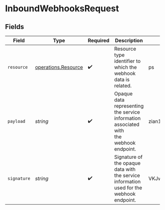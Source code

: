 # InboundWebhooksRequest


## Fields

| Field                                                                                    | Type                                                                                     | Required                                                                                 | Description                                                                              | Example                                                                                  |
| ---------------------------------------------------------------------------------------- | ---------------------------------------------------------------------------------------- | ---------------------------------------------------------------------------------------- | ---------------------------------------------------------------------------------------- | ---------------------------------------------------------------------------------------- |
| `resource`                                                                               | [operations.Resource](../../models/operations/resource.md)                               | :heavy_check_mark:                                                                       | Resource type identifier to which the webhook data is related.                           | ps                                                                                       |
| `payload`                                                                                | *string*                                                                                 | :heavy_check_mark:                                                                       | Opaque data representing the service information associated with<br/>the webhook endpoint. | zian1_7ATUeO-gRKMrCbxmJyYWludHJlZS1jYXJk                                                 |
| `signature`                                                                              | *string*                                                                                 | :heavy_check_mark:                                                                       | Signature of the opaque data with the service information<br/>used for the webhook endpoint. | VKJw22zyhitK4UlofhFbktBT1esRVua1tN382mFDtrM                                              |